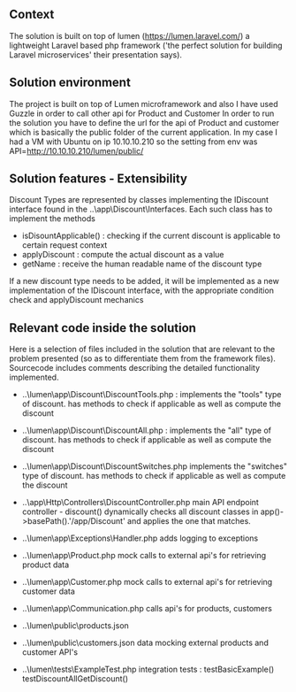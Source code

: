 

## Context
The solution is built on top of lumen (https://lumen.laravel.com/) a lightweight Laravel based php framework ('the perfect solution for building Laravel microservices' their presentation says).  

## Solution environment 
The project is built on top of Lumen microframework and also I have used Guzzle in order to call other api for Product and Customer
In order to run the solution you have to define the url for the api of Product and customer which is basically the public folder
of the current application. In my case I had a VM with Ubuntu on ip 10.10.10.210 so the setting from env was API=http://10.10.10.210/lumen/public/

## Solution features - Extensibility 
Discount Types are represented by classes implementing the IDiscount interface found in the ..\app\Discount\Interfaces.
Each such class has to implement the methods
- isDisountApplicable() : checking if the current discount is applicable to certain request context 
- applyDiscount : compute the actual discount as a value
- getName : receive the human readable name of the discount type

If a new discount type needs to be added, it will be implemented as a new implementation of the IDiscount interface, with the appropriate condition check and applyDiscount mechanics
	
	 
## Relevant code inside the solution 

Here is a selection of files included in the solution that are relevant to the problem presented (so as to differentiate them from the framework files).
Sourcecode includes comments describing the detailed functionality implemented.


  * ..\lumen\app\Discount\DiscountTools.php : 
	implements the "tools" type of discount. has methods to check if applicable as well as compute the discount
  * ..\lumen\app\Discount\DiscountAll.php : 
	implements the "all" type of discount. has methods to check if applicable as well as compute the discount
	
  * ..\lumen\app\Discount\DiscountSwitches.php
	implements the "switches" type of discount. has methods to check if applicable as well as compute the discount
  * ..\app\Http\Controllers\DiscountController.php
	main API endpoint controller - 	discount()
	dynamically checks all discount classes in app()->basePath().'/app/Discount' and applies the one that matches.
  * ..\lumen\app\Exceptions\Handler.php
	adds logging to exceptions
  * ..\lumen\app\Product.php
	mock calls to external api's for retrieving product data 
  * ..\lumen\app\Customer.php
	mock calls to external api's for retrieving customer data 
  * ..\lumen\app\Communication.php
	calls api's for products, customers 
  
  * ..\lumen\public\products.json
  * ..\lumen\public\customers.json
      data mocking external products and customer API's 
      
  * ..\lumen\tests\ExampleTest.php
	integration tests : 
	testBasicExample()
	testDiscountAllGetDiscount()

